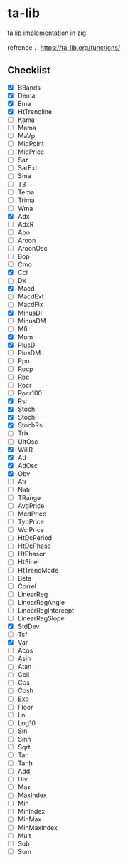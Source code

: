 # ta-lib
ta lib implementation in zig

refrence： https://ta-lib.org/functions/

## Checklist

- [x] BBands
- [x] Dema
- [x] Ema
- [x] HtTrendline
- [ ] Kama
- [ ] Mama
- [ ] MaVp
- [ ] MidPoint
- [ ] MidPrice
- [ ] Sar
- [ ] SarExt
- [ ] Sma
- [ ] T3
- [ ] Tema
- [ ] Trima
- [ ] Wma
- [x] Adx
- [ ] AdxR
- [ ] Apo
- [ ] Aroon
- [ ] AroonOsc
- [ ] Bop
- [ ] Cmo
- [x] Cci
- [ ] Dx
- [x] Macd
- [ ] MacdExt
- [ ] MacdFix
- [x] MinusDI
- [ ] MinusDM
- [ ] Mfi
- [x] Mom
- [x] PlusDI
- [ ] PlusDM
- [ ] Ppo
- [ ] Rocp
- [ ] Roc
- [ ] Rocr
- [ ] Rocr100
- [x] Rsi
- [x] Stoch
- [x] StochF
- [x] StochRsi
- [ ] Trix
- [ ] UltOsc
- [x] WillR
- [x] Ad
- [x] AdOsc
- [x] Obv
- [ ] Atr
- [ ] Natr
- [ ] TRange
- [ ] AvgPrice
- [ ] MedPrice
- [ ] TypPrice
- [ ] WclPrice
- [ ] HtDcPeriod
- [ ] HtDcPhase
- [ ] HtPhasor
- [ ] HtSine
- [ ] HtTrendMode
- [ ] Beta
- [ ] Correl
- [ ] LinearReg
- [ ] LinearRegAngle
- [ ] LinearRegIntercept
- [ ] LinearRegSlope
- [x] StdDev
- [ ] Tsf
- [x] Var
- [ ] Acos
- [ ] Asin
- [ ] Atan
- [ ] Ceil
- [ ] Cos
- [ ] Cosh
- [ ] Exp
- [ ] Floor
- [ ] Ln
- [ ] Log10
- [ ] Sin
- [ ] Sinh
- [ ] Sqrt
- [ ] Tan
- [ ] Tanh
- [ ] Add
- [ ] Div
- [ ] Max
- [ ] MaxIndex
- [ ] Min
- [ ] MinIndex
- [ ] MinMax
- [ ] MinMaxIndex
- [ ] Mult
- [ ] Sub
- [ ] Sum